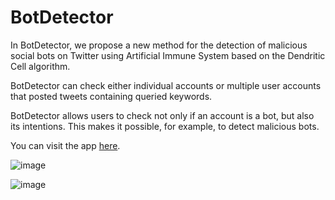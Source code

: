 # BotDetector

In BotDetector, we propose a new method for the detection of malicious social bots on Twitter using Artificial Immune System based on the Dendritic Cell algorithm.

BotDetector can check either individual accounts or multiple user accounts that posted tweets containing queried keywords.

BotDetector allows users to check not only if an account is a bot, but also its intentions. This makes it possible, for example, to detect malicious bots.

You can visit the app [here](https://milki-psy.dbis.rwth-aachen.de/bot-detector/).

![image](https://image.thum.io/get/maxAge/12/width/800/crop/650/https://milki-psy.dbis.rwth-aachen.de/bot-detector/)

![image](https://image.thum.io/get/maxAge/12/width/800/crop/900/https://milki-psy.dbis.rwth-aachen.de/bot-detector/result/d9458c1d-01c5-43e7-95f1-76e8ef2415b2)
